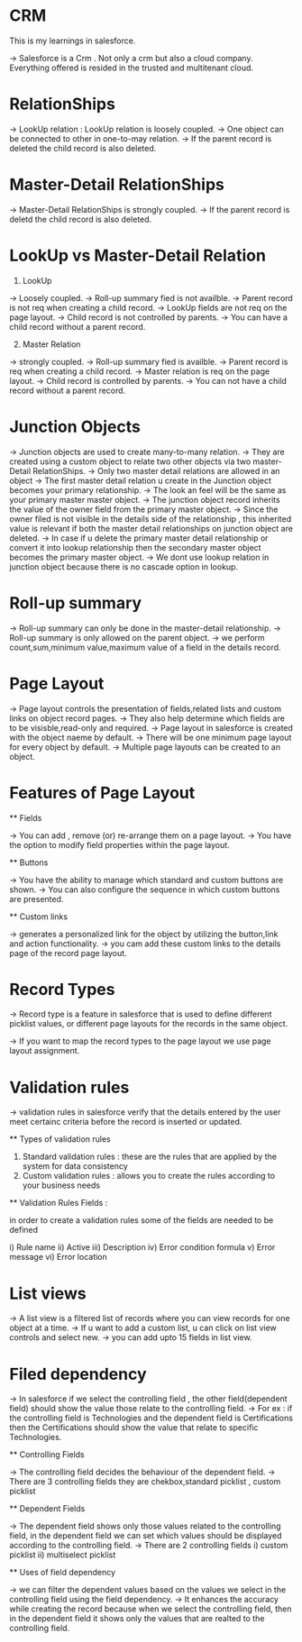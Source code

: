 # CRM
This is my learnings in salesforce.

-> Salesforce is a  Crm . Not only a crm but also a cloud company. Everything offered is resided in the trusted and multitenant cloud.

# RelationShips 

-> LookUp relation : LookUp relation is loosely coupled.
-> One object can be connected to other in one-to-may relation.
-> If the parent record is deleted the child record is also deleted.

# Master-Detail RelationShips 

-> Master-Detail RelationShips is strongly coupled.
-> If the parent record is deletd the child record is also deleted.


# LookUp vs Master-Detail Relation

1) LookUp 

-> Loosely coupled.
-> Roll-up summary fied is not availble.
-> Parent record is not req when creating a child record.
-> LookUp fields are not req on the page layout.
-> Child record is not controlled by parents.
-> You can have a child record without a parent record.

2) Master Relation 

-> strongly coupled.
-> Roll-up summary fied is availble.
-> Parent record is req when creating a child record.
-> Master relation is req on the page layout.
-> Child record is controlled by parents.
-> You can not have a child record without a parent record.


# Junction Objects

-> Junction objects are used to create many-to-many relation.
-> They are created using a custom object to relate two other objects via two master-Detail RelationShips.
-> Only two master detail relations are allowed in an object
-> The first master detail relation u create in the Junction object becomes your primary relationship.
-> The look an feel will be the same as your primary master master object.
-> The junction object record inherits the value of the owner field from the primary master object.
-> Since the owner filed is not visible in the details side of the relationship , this inherited value is relevant if both
the master detail relationships on junction object are deleted.
-> In case if u delete the primary master detail relationship or convert it into lookup relationship
then the secondary master object becomes the primary master object.
-> We dont use lookup relation in junction object because there is no cascade option in lookup.

# Roll-up summary 

-> Roll-up summary can only be done in the master-detail relationship.
-> Roll-up summary is only allowed on the parent object.
-> we perform count,sum,minimum value,maximum value of a field in the details record.

# Page Layout

-> Page layout controls the presentation of fields,related lists and custom links on object record pages.
-> They also help determine which fields are to be visisble,read-only and required.
-> Page layout in salesforce is created with the object naeme by default.
-> There will be one minimum page layout for every object by default.
-> Multiple page layouts can be created to an object.

# Features of Page Layout

** Fields 

-> You can add , remove (or) re-arrange them on a page layout.
-> You have the option to modify field properties within the page layout. 

** Buttons 
 
-> You have the ability to manage which standard and custom buttons are shown.
-> You can also configure the sequence in which custom buttons are presented.

** Custom links

-> generates a personalized link for the object by utilizing the button,link and action functionality.
-> you cam add these custom links to the details page of the record page layout.

# Record Types

-> Record type is a feature in salesforce that is used to define different picklist values,
or different page layouts for the records in the same object.

-> If you want to map the record types to the page layout we use page layout assignment.

# Validation rules

-> validation rules in salesforce verify that the details entered by the user meet certainc criteria before the record is
inserted or updated.

** Types of validation rules

1) Standard validation rules : these are the rules that are applied by the system for data consistency
2) Custom validation rules : allows you to create the rules according to your business needs

** Validation Rules Fields : 

in order to create a validation rules some of the fields are needed to be defined

i) Rule name
ii) Active
iii) Description
iv) Error condition formula
v) Error message
vi) Error location

# List views

-> A list view is a filtered list of records where you can view records for one object at a time.
-> If u want to add a custom list, u can click on list view controls and select new.
-> you can add upto 15 fields in list view.

# Filed dependency

-> In salesforce if we select the controlling field , the other field(dependent field) should show the value those relate to the
controlling field.
-> For ex : if the controlling field is Technologies and the dependent field is Certifications then the Certifications should show the
value that relate to specific Technologies.

** Controlling Fields

-> The controlling field decides the behaviour of the dependent field. 
-> There are 3 controlling fields they are chekbox,standard picklist , custom picklist

** Dependent Fields

-> The dependent field shows only those values related to the controlling field, in the dependent field we can set which values
should be displayed according to the controlling field. 
-> There are 2 controlling fields i) custom picklist ii) multiselect picklist

** Uses of field dependency 

-> we can filter the dependent values based on the values we select in the controlling field using the field dependency.
-> It enhances the accuracy while creating the record because when we select the controlling field, then in the dependent field
it shows only the values that are realted to the controlling field.
